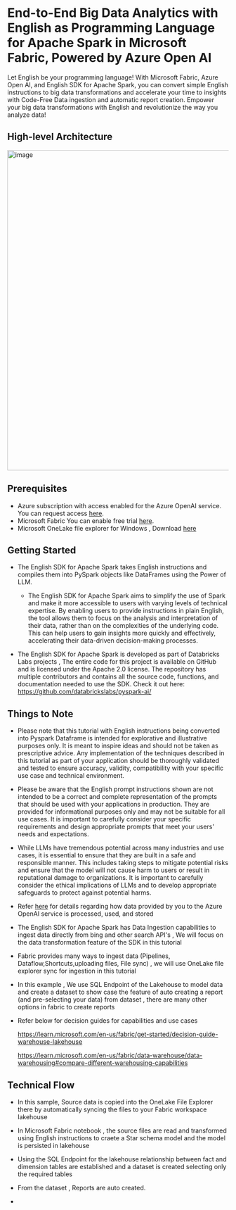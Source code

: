 # End-to-End Big Data Analytics with English as Programming Language for Apache Spark in Microsoft Fabric, Powered by Azure Open AI

Let English be your programming language! With Microsoft Fabric, Azure Open AI, and English SDK for Apache Spark, you can convert simple English instructions to big data transformations and accelerate your time to insights with Code-Free Data ingestion and automatic report creation. Empower your big data transformations with English and revolutionize the way you analyze data!

## High-level Architecture

<img width="728" alt="image" src="https://github.com/mahes-a/2023/assets/120069348/7942c343-fb9e-4150-8155-44ccba673d9f">


## Prerequisites

- Azure subscription with access enabled for the Azure OpenAI service. You can request access [here](https://aka.ms/oaiapply). 
- Microsoft Fabric You can enable free trial [here](https://learn.microsoft.com/en-us/fabric/get-started/fabric-trial).
- Microsoft OneLake file explorer for Windows , Download [here](https://www.microsoft.com/en-us/download/details.aspx?id=105222)

## Getting Started

- The English SDK for Apache Spark takes English instructions and compiles them into PySpark objects like DataFrames using the Power of LLM.

  - The English SDK for Apache Spark aims to simplify the use of Spark and make it more accessible to users with varying levels of technical expertise. By enabling users to provide instructions in plain English, the tool allows them to focus on the analysis and interpretation of their data, rather than on the complexities of the underlying code. This can help users to gain insights more quickly and effectively, accelerating their data-driven decision-making processes.
  
- The English SDK for Apache Spark is developed as part of Databricks Labs projects , The entire code for this project is available on GitHub and is licensed under the Apache 2.0 license. The repository has multiple contributors and contains all the source code, functions, and documentation needed to use the SDK.  Check it out here: https://github.com/databrickslabs/pyspark-ai/
  


## Things to Note 

- Please note that this tutorial with English instructions being converted into Pyspark Dataframe is intended for explorative and illustrative purposes only. It is meant to inspire ideas and should not be taken as prescriptive advice. Any implementation of the techniques described in this tutorial as part of your application should be thoroughly validated and tested to ensure accuracy, validity, compatibility with your specific use case and technical environment.
  
- Please be aware that the English prompt instructions shown are not intended to be a correct and complete representation of the prompts that should be used with your applications in production. They are provided for informational purposes only and may not be suitable for all use cases. It is important to carefully consider your specific requirements and design appropriate prompts that meet your users' needs and expectations.
  
- While LLMs have tremendous potential across many industries and use cases, it is essential to ensure that they are built in a safe and responsible manner. This includes taking steps to mitigate potential risks and ensure that the model will not cause harm to users or result in reputational damage to organizations. It is important to carefully consider the ethical implications of LLMs and to develop appropriate safeguards to protect against potential harms.
  
- Refer [here](https://learn.microsoft.com/en-us/legal/cognitive-services/openai/data-privacy) for details regarding how data provided by you to the Azure OpenAI service is processed, used, and stored
  
- The English SDK for Apache Spark has Data Ingestion capabilities to ingest data directly from bing and other search API's , We will focus on the data transformation feature of the SDK in this tutorial

- Fabric provides many ways to ingest data (Pipelines, Dataflow,Shortcuts,uploading files, File sync) , we will use OneLake file explorer sync for ingestion in this tutorial
  
- In this example , We use SQL Endpoint of the Lakehouse to model data and create a dataset to show case the feature of auto creating a report (and pre-selecting your data) from dataset , there are many other options in fabric to create reports
  
- Refer below for decision guides for capabilities and use cases

  https://learn.microsoft.com/en-us/fabric/get-started/decision-guide-warehouse-lakehouse

  https://learn.microsoft.com/en-us/fabric/data-warehouse/data-warehousing#compare-different-warehousing-capabilities

## Technical Flow

- In this sample, Source data is copied into the OneLake File Explorer there by automatically syncing the files to your Fabric workspace lakehouse
  
- In Microsoft Fabric notebook , the source files are read and transformed using English instructions to craete a Star schema model and the model is persisted in lakehouse  
  
- Using the SQL Endpoint for the lakehouse relationship between fact and dimension tables are established and a dataset is created selecting only the required tables
  
- From the dataset , Reports are auto created. 
  
-  
